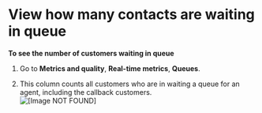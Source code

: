 # View how many contacts are waiting in queue<a name="view-contacts-in-queue"></a>

**To see the number of customers waiting in queue**

1. Go to **Metrics and quality**, **Real\-time metrics**, **Queues**\.

1. This column counts all customers who are in waiting a queue for an agent, including the callback customers\.  
![\[Image NOT FOUND\]](http://docs.aws.amazon.com/connect/latest/adminguide/images/rtm-waiting-in-queue.png)